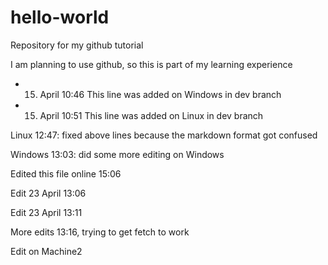 # hello-world
Repository for my github tutorial

I am planning to use github, so this is part of my learning experience

* 15. April 10:46  This line was added on Windows in dev branch  
* 15. April 10:51  This line was added on Linux in dev branch

Linux 12:47: fixed above lines because the markdown format got confused

Windows 13:03: did some more editing on Windows 

Edited this file online 15:06

Edit 23 April 13:06

Edit 23 April 13:11

More edits 13:16, trying to get fetch to work

Edit on Machine2
